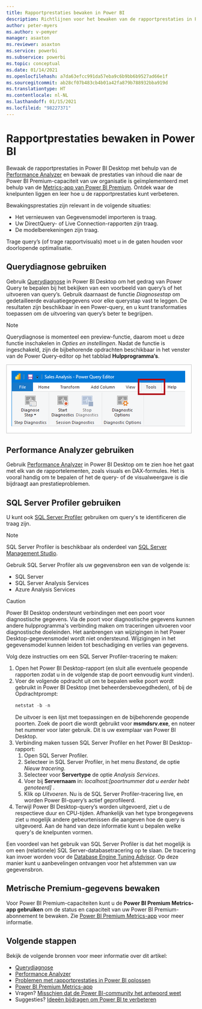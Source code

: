 ```yaml
---
title: Rapportprestaties bewaken in Power BI
description: Richtlijnen voor het bewaken van de rapportprestaties in Power BI.
author: peter-myers
ms.author: v-pemyer
manager: asaxton
ms.reviewer: asaxton
ms.service: powerbi
ms.subservice: powerbi
ms.topic: conceptual
ms.date: 01/14/2021
ms.openlocfilehash: a7da63efcc991da57eba9c6b9bb6b9527ad66e1f
ms.sourcegitcommit: ab28cf07b483cb4b01a42fa879b788932bba919d
ms.translationtype: HT
ms.contentlocale: nl-NL
ms.lasthandoff: 01/15/2021
ms.locfileid: "98227371"
---
```

# <a name="monitor-report-performance-in-power-bi"></a>Rapportprestaties bewaken in Power BI

Bewaak de rapportprestaties in Power BI Desktop met behulp van de [Performance Analyzer](../create-reports/desktop-performance-analyzer.md) en bewaak de prestaties van inhoud die naar de Power BI Premium-capaciteit van uw organisatie is geïmplementeerd met behulp van de [Metrics-app van Power BI Premium](../admin/service-premium-metrics-app.md). Ontdek waar de knelpunten liggen en leer hoe u de rapportprestaties kunt verbeteren.

Bewakingsprestaties zijn relevant in de volgende situaties:

- Het vernieuwen van Gegevensmodel importeren is traag.
- Uw DirectQuery- of Live Connection-rapporten zijn traag.
- De modelberekeningen zijn traag.

Trage query’s (of trage rapportvisuals) moet u in de gaten houden voor doorlopende optimalisatie.

## <a name="use-query-diagnostics"></a>Querydiagnose gebruiken

Gebruik [Querydiagnose](/power-query/QueryDiagnostics) in Power BI Desktop om het gedrag van Power Query te bepalen bij het bekijken van een voorbeeld van query’s of het uitvoeren van query’s. Gebruik daarnaast de functie _Diagnosestap_ om gedetailleerde evaluatiegegevens voor elke querystap vast te leggen. De resultaten zijn beschikbaar in een Power-query, en u kunt transformaties toepassen om de uitvoering van query’s beter te begrijpen.

> [!NOTE]
> Querydiagnose is momenteel een preview-functie, daarom moet u deze functie inschakelen in _Opties en instellingen_. Nadat de functie is ingeschakeld, zijn de bijbehorende opdrachten beschikbaar in het venster van de Power Query-editor op het tabblad **Hulpprogramma’s**.

![Schermopname van het lint Extra van Power Query Editor met de opdrachten Diagnosestap, Diagnostische gegevens starten en Diagnostische gegevens stoppen.](media/monitor-report-performance/power-query-diagnotics.png)

## <a name="use-performance-analyzer"></a>Performance Analyzer gebruiken

Gebruik [Performance Analyzer](../create-reports/desktop-performance-analyzer.md) in Power BI Desktop om te zien hoe het gaat met elk van de rapportelementen, zoals visuals en DAX-formules. Het is vooral handig om te bepalen of het de query- of de visualweergave is die bijdraagt aan prestatieproblemen.

## <a name="use-sql-server-profiler"></a>SQL Server Profiler gebruiken

U kunt ook [SQL Server Profiler](/sql/tools/sql-server-profiler/sql-server-profiler) gebruiken om query's te identificeren die traag zijn.

> [!NOTE]
> SQL Server Profiler is beschikbaar als onderdeel van [SQL Server Management Studio](/sql/ssms/download-sql-server-management-studio-ssms).

Gebruik SQL Server Profiler als uw gegevensbron een van de volgende is:

- SQL Server
- SQL Server Analysis Services
- Azure Analysis Services

> [!CAUTION]
> Power BI Desktop ondersteunt verbindingen met een poort voor diagnostische gegevens. Via de poort voor diagnostische gegevens kunnen andere hulpprogramma's verbinding maken om traceringen uitvoeren voor diagnostische doeleinden. Het aanbrengen van wijzigingen in het Power Desktop-gegevensmodel wordt niet ondersteund. Wijzigingen in het gegevensmodel kunnen leiden tot beschadiging en verlies van gegevens.

Volg deze instructies om een SQL Server Profiler-tracering te maken:

1. Open het Power BI Desktop-rapport (en sluit alle eventuele geopende rapporten zodat u in de volgende stap de poort eenvoudig kunt vinden).
1. Voer de volgende opdracht uit om te bepalen welke poort wordt gebruikt in Power BI Desktop (met beheerdersbevoegdheden), of bij de Opdrachtprompt:
    ```powershell
    netstat -b -n
    ```
    De uitvoer is een lijst met toepassingen en de bijbehorende geopende poorten. Zoek de poort die wordt gebruikt voor **msmdsrv.exe**, en noteer het nummer voor later gebruik. Dit is uw exemplaar van Power BI Desktop.
1. Verbinding maken tussen SQL Server Profiler en het Power BI Desktop-rapport:
    1. Open SQL Server Profiler.
    1. Selecteer in SQL Server Profiler, in het menu _Bestand_, de optie _Nieuw tracering_.
    1. Selecteer voor **Servertype** de optie _Analysis Services_.
    1. Voer bij **Servernaam** in: _localhost:[poortnummer dat u eerder hebt genoteerd]_ .
    1. Klik op _Uitvoeren_. Nu is de SQL Server Profiler-tracering live, en worden Power BI-query’s actief geprofileerd.
1. Terwijl Power BI Desktop-query’s worden uitgevoerd, ziet u de respectieve duur en CPU-tijden. Afhankelijk van het type brongegevens ziet u mogelijk andere gebeurtenissen die aangeven hoe de query is uitgevoerd. Aan de hand van deze informatie kunt u bepalen welke query's de knelpunten vormen.

Een voordeel van het gebruik van SQL Server Profiler is dat het mogelijk is om een (relationele) SQL Server-databasetracering op te slaan. De tracering kan invoer worden voor de [Database Engine Tuning Advisor](/sql/relational-databases/performance/start-and-use-the-database-engine-tuning-advisor). Op deze manier kunt u aanbevelingen ontvangen voor het afstemmen van uw gegevensbron.

## <a name="monitor-premium-metrics"></a>Metrische Premium-gegevens bewaken

Voor Power BI Premium-capaciteiten kunt u de **Power BI Premium Metrics-app gebruiken** om de status en capaciteit van uw Power BI Premium-abonnement te bewaken. Zie [Power BI Premium Metrics-app](../admin/service-premium-metrics-app.md) voor meer informatie.

## <a name="next-steps"></a>Volgende stappen

Bekijk de volgende bronnen voor meer informatie over dit artikel:

- [Querydiagnose](/power-query/QueryDiagnostics)
- [Performance Analyzer](../create-reports/desktop-performance-analyzer.md)
- [Problemen met rapportprestaties in Power BI oplossen](report-performance-troubleshoot.md)
- [Power BI Premium Metrics-app](../admin/service-premium-metrics-app.md)
- Vragen? [Misschien dat de Power BI-community het antwoord weet](https://community.powerbi.com/)
- Suggesties? [Ideeën bijdragen om Power BI te verbeteren](https://ideas.powerbi.com/)
